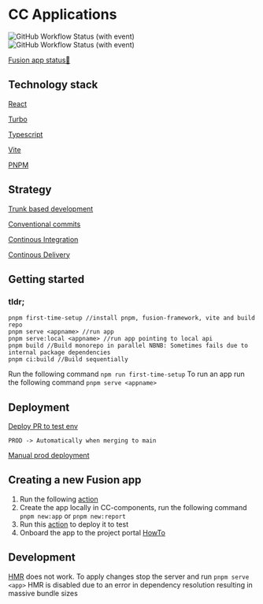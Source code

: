 # CC Applications

![GitHub Workflow Status (with event)](https://img.shields.io/github/actions/workflow/status/equinor/cc-components/fprd-deploy.yml?label=Prod%20deployment)
![GitHub Workflow Status (with event)](https://img.shields.io/github/actions/workflow/status/equinor/cc-components/pr-deploy.yml?label=PR%20deployment)

[Fusion app status🚀](https://github.com/equinor/cc-components/issues/693)

## Technology stack

[React](https://react.dev/)

[Turbo](https://turbo.build/)

[Typescript](https://www.typescriptlang.org/)

[Vite](https://vitejs.dev/)

[PNPM](https://pnpm.io/)

## Strategy

[Trunk based development](https://trunkbaseddevelopment.com/)

[Conventional commits](https://www.conventionalcommits.org/en/v1.0.0/)

[Continous Integration](https://trunkbaseddevelopment.com/continuous-integration/)

[Continous Delivery](https://trunkbaseddevelopment.com/continuous-delivery/)

## Getting started

### tldr;

```
pnpm first-time-setup //install pnpm, fusion-framework, vite and build repo
pnpm serve <appname> //run app
pnpm serve:local <appname> //run app pointing to local api
pnpm build //Build monorepo in parallel NBNB: Sometimes fails due to internal package dependencies
pnpm ci:build //Build sequentially
```

Run the following command `npm run first-time-setup`
To run an app run the following command `pnpm serve <appname>`

## Deployment

[Deploy PR to test env](https://github.com/equinor/cc-components/actions/workflows/manual-deploy.yml)

`PROD -> Automatically when merging to main`

[Manual prod deployment](https://github.com/equinor/cc-components/actions/workflows/manual-deploy-prod.yml)

## Creating a new Fusion app

1. Run the following [action](https://github.com/equinor/cc-components/actions/workflows/create-fusion-app.yml)
2. Create the app locally in CC-components, run the following command `pnpm new:app` or `pnpm new:report`
3. Run this [action](https://github.com/equinor/cc-components/actions/workflows/manual-deploy.yml) to deploy it to test
4. Onboard the app to the project portal [HowTo](https://github.com/equinor/lighthouse/blob/main/docs/project-portal/administration.md)

## Development

[HMR](https://webpack.js.org/guides/hot-module-replacement/) does not work. To apply changes stop the server and run `pnpm serve <app>`
HMR is disabled due to an error in dependency resolution resulting in massive bundle sizes
